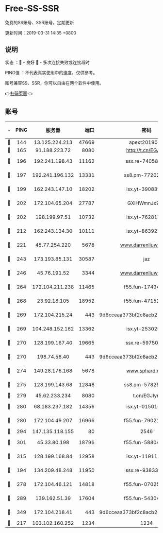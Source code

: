 # Free-SS-SSR

免费的SS账号、SSR账号，定期更新

更新时间：2019-03-31 14:35 +0800

## 说明

状态     ：🙂 - 良好 🙁 - 多次连接失败或连接超时

PING值   ：不代表真实使用中的速度，仅供参考。

账号兼容SS、SSR，你可以自由在两个软件中使用。

👉[扫码页面](https://liesauer.github.io/Free-SS-SSR/)👈

## 账号

|-|PING|服务器|端口|密码|加密方式|区域|
|:----:|:----:|:-----:|-----:|:----:|:----:|:----:|
|🙂|144|13.125.224.213|47669|apext2019001|chacha20|KR|
|🙂|165|91.188.223.72|8080|http://t.cn/EGJIyrl|rc4-md5|RU|
|🙂|196|192.241.198.43|11162|ssx.re-74058844|aes-256-cfb|US|
|🙂|197|192.241.196.132|13331|ss8.pm-77202477|aes-256-cfb|US|
|🙂|199|162.243.147.10|18202|isx.yt-39083950|aes-256-cfb|US|
|🙂|202|172.104.65.204|27787|GXiHWmnJx94S|aes-256-cfb|JP|
|🙂|202|198.199.97.51|10732|isx.yt-76281736|aes-256-cfb|US|
|🙂|212|162.243.134.30|10111|isx.yt-86392751|aes-256-cfb|US|
|🙂|221|45.77.254.220|5678|www.darrenliuwei.com|aes-256-cfb|SG|
|🙂|243|173.193.85.131|30587|jaz|aes-256-cfb|US|
|🙂|246|45.76.191.52|3344|www.darrenliuwei.com|aes-256-cfb|JP|
|🙂|264|172.104.211.238|11465|f55.fun-17434247|aes-256-cfb|US|
|🙂|268|23.92.18.105|18952|f55.fun-47152310|aes-256-cfb|US|
|🙂|269|172.104.215.24|443|9d6cceaa373bf2c8acb22e60b6a58be6|aes-256-cfb|US|
|🙂|269|104.248.152.162|13362|isx.yt-25302906|aes-256-cfb|SG|
|🙂|270|128.199.167.40|19665|ssx.re-59750584|aes-256-cfb|SG|
|🙂|270|198.74.58.40|443|9d6cceaa373bf2c8acb22e60b6a58be6|aes-256-cfb|US|
|🙂|274|149.28.176.168|5678|www.sphard.com|aes-256-cfb|AU|
|🙂|275|128.199.143.68|12848|ss8.pm-57825302|aes-256-cfb|SG|
|🙂|279|45.62.233.234|8080|t.cn/EGJIyrl|rc4-md5|CA|
|🙂|280|68.183.237.182|14356|isx.yt-01501633|aes-256-cfb|SG|
|🙂|280|172.104.49.207|16966|f55.fun-79021247|aes-256-cfb|SG|
|🙂|294|147.135.118.155|80|2546|chacha20|US|
|🙂|301|45.33.80.198|18796|f55.fun-58804733|aes-256-cfb|US|
|🙂|315|128.199.168.84|12958|isx.yt-11911105|aes-256-cfb|SG|
|🙂|194|134.209.48.248|11950|ssx.re-93833842|aes-256-cfb|US|
|🙂|278|172.104.46.121|14818|f55.fun-07025782|aes-256-cfb|SG|
|🙂|289|139.162.51.39|17604|f55.fun-54304420|aes-256-cfb|SG|
|🙂|349|172.104.218.41|443|9d6cceaa373bf2c8acb22e60b6a58be6|aes-256-cfb|US|
|🙁|217|103.102.160.252|1234|1234|rc4-md5|JP|
